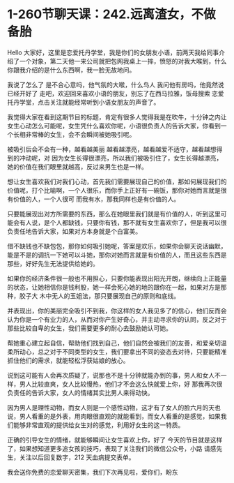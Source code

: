 # 1-260节聊天课：242.远离渣女，不做备胎

Hello 大家好，这里是恋爱托丹学堂，我是你们的女朋友小语，前两天我给同事介绍了一个对象，第二天他一来公司就把包网我桌上一摔，愤怒的对我大喉到，什么 你跟我介绍的是什么东西啊，我一脸无故地问。

我说了怎么了 是不合心意吗，他气氛的大喉，什么鸟人 我问他有房吗，他竟然说已经开好了 走吧，欢迎回来喜欢小语的朋友，别忘了在西马拉雅，饭母搜索 恋爱托丹学堂，点击关注就能经常听到小语女朋友的声音了。

我觉得大家在看到这期节目的标题，肯定有很多人觉得我是在吹牛，十分钟之内让女生心动怎么可能呢，女生凭什么喜欢你呢，小语很负责人的告诉大家，你看到一个长相非常棒的女生，会不会瞬间被她吸引呢。

被吸引后会不会有一种，越看越美丽 越看越漂亮，越看越爱不适守，越看越想得到的冲动呢，对 因为女生长得很漂亮，所以我们被吸引住了，女生长得越漂亮，她的价值在我们眼里就越高，反过来男生也是一样。

想让女生喜欢我们对我们心动，首先我们需要展现自己的价值，那如何展现我们的价值呢，打个比喻啊，一个人很乐，而你手上正好有一碗饭，那你对她而言就是很有价值的人，一个人很可 而我有水，那我同样也是有价值的人。

只要能展现出对方所需要的东西，那么在她眼里我们就是有价值的人，听到这里可能会有人说，是个人都缺钱，只要你有钱，那不就有女生喜欢你了，但是我可以很负责任地告诉大家，如果对方本身就是个白富美。

借不缺钱也不缺包包，那你如何吸引她呢，答案是欢乐，如果你会聊天说话幽默，能是不是的调抗一下她可以斗她，那你对她而言就是有价值的人，而且这些东西是那些，好好先生无法提供给她的。

如果你的经济条件很一般也不用担心，只要你能表现出阳光开朗，继续向上正能量的状态，让她相信你是钱利股，她一样会死心她的地的跟你在一起，如果对方是那种，胶子大 木中无人的玉姐法，那只要展现自己的原则和底线。

并表现出，你的美丽完全吸引不到我，你这样的女人我见多了的信心，他们反而会认为你是一个有业力的人，从而对你产生好奇心，并主动寻求你的认同，反之对于那些比较自卑的女生，我们需要更多的耐心去鼓励她认可她。

帮她重心建立起自信，帮助他们找到自己，他们自然会被我们的友善，和爱亲切温柔所动心，总之对于不同类型的女生，我们要拿出不同的姿态去对待，只要能精准抓住他们的需求，就能轻松浮获姑娘的放心。

说到这可能有人会再次质疑了，说那也不是十分钟就能办到的事，男人和女人不一样，男人比较直爽，女人比较慢热，他们才不会这么快就爱上你，好 那我再次很负责任的告诉大家，女人的情绪其实比男人来得动快。

因为男人是理性动物，而女人则是一个感性动物，这才有了女人的脸六月的天也说，男人看重的是外表，用肉眼很直观的就能看到，而女人看重的是感觉，如果我们能够非常直观的提供给女生对的感觉，利用好女生的这一特质。

正确的引导女生的情绪，就能够瞬间让女生喜欢上你，好了 今天的节目就是这样了，如果想知道更多追女孩的技巧，表现了关注我们的微信公众号，小路 请感先生，关注以后回复数字，212 天血病提交表单。

我会送你免费的恋爱聊天密集，我们下次再见啦，爱你们，盼东